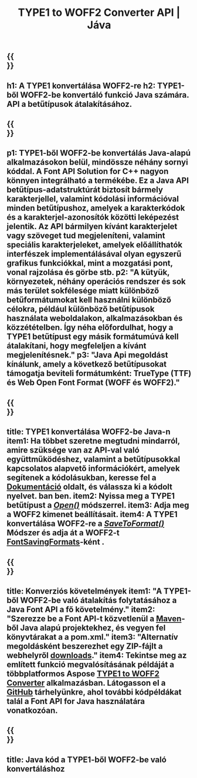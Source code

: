 ﻿---
translation: true
template: /_templates/conversion-child-java.md
title: TYPE1 to WOFF2 Converter API | Jáva
description: A TYPE1 konvertálása WOFF2-re Java API használatával Windows és Linux rendszeren. Integrálja ezt a natív TYPE1–WOFF2 betűtípus-konverziós funkciót saját megoldásába.
keywords: type1 to woff2 java api, type12woff2 java megoldás, type1 to woff2 java
url: /java/conversion/type1-to-woff2/
family: font
platformtag: java
feature: conversion
otherformats: TTF WOFF
---

{{<section banner>}}
---
h1: A TYPE1 konvertálása WOFF2-re
h2: TYPE1-ből WOFF2-be konvertáló funkció Java számára. API a betűtípusok átalakításához.
---

{{<section overview>}}
---
p1: TYPE1-ből WOFF2-be konvertálás Java-alapú alkalmazásokon belül, mindössze néhány sornyi kóddal. A Font API Solution for С++ nagyon könnyen integrálható a termékébe. Ez a Java API betűtípus-adatstruktúrát biztosít bármely karakterjellel, valamint kódolási információval minden betűtípushoz, amelyek a karakterkódok és a karakterjel-azonosítók közötti leképezést jelentik. Az API bármilyen kívánt karakterjelet vagy szöveget tud megjeleníteni, valamint speciális karakterjeleket, amelyek előállíthatók interfészek implementálásával olyan egyszerű grafikus funkciókkal, mint a mozgatási pont, vonal rajzolása és görbe stb.
p2: "A kütyük, környezetek, néhány operációs rendszer és sok más terület sokfélesége miatt különböző betűformátumokat kell használni különböző célokra, például különböző betűtípusok használata weboldalakon, alkalmazásokban és közzétételben. Így néha előfordulhat, hogy a TYPE1 betűtípust egy másik formátumúvá kell átalakítani, hogy megfeleljen a kívánt megjelenítésnek."
p3: "Java Api megoldást kínálunk, amely a következő betűtípusokat támogatja beviteli formátumként: TrueType (TTF) és Web Open Font Format (WOFF és WOFF2)."
---

{{<section feature1>}}
---
title: TYPE1 konvertálása WOFF2-be Java-n
item1: Ha többet szeretne megtudni mindarról, amire szüksége van az API-val való együttműködéshez, valamint a betűtípusokkal kapcsolatos alapvető információkért, amelyek segítenek a kódolásukban, keresse fel a [Dokumentáció](https://docs.aspose.com/font/) oldalt, és válassza ki a kódolt nyelvet. ban ben.
item2: Nyissa meg a TYPE1 betűtípust a [*Open()*](https://reference.aspose.com/font/java/com.aspose.font/Font#open-com.aspose.font.FontDefinition-) módszerrel.
item3: Adja meg a WOFF2 kimenet beállításait.
item4: A TYPE1 konvertálása WOFF2-re a [*SaveToFormat()*](https://reference.aspose.com/font/java/com.aspose.font/Font#saveToFormat-java.io.OutputStream-com.aspose.font.FontSavingFormatssegítségével-) Módszer és adja át a WOFF2-t [FontSavingFormats](https://reference.aspose.com/font/java/com.aspose.font/FontSavingFormats)-ként .
---

{{<section feature2>}}
---
title: Konverziós követelmények
item1: "A TYPE1-ből WOFF2-be való átalakítás folytatásához a Java Font API a fő követelmény."
item2: "Szerezze be a Font API-t közvetlenül a [Maven](https://repository.aspose.com/webapp/#/artifacts/browse/tree/General/repo/com/aspose/aspose-font)-ből  Java alapú projektekhez, és vegyen fel könyvtárakat a a pom.xml."
item3: "Alternatív megoldásként beszerezhet egy ZIP-fájlt a  webhelyről [downloads](https://releases.aspose.com/font/java/)."
item4: Tekintse meg az említett funkció megvalósításának példáját a többplatformos Aspose [TYPE1 to WOFF2 Converter](https://products.aspose.app/font/conversion/type1-to-woff2) alkalmazásban. Látogasson el a [GitHub](https://github.com/aspose-font/Aspose.Font-Documentation/tree/master/java-examples) tárhelyünkre, ahol további kódpéldákat talál a Font API for Java használatára vonatkozóan.
---

{{<section codeexample>}}
---
title: Java kód a TYPE1-ből WOFF2-be való konvertáláshoz
---
